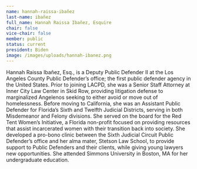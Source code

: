 ```yaml
---
name: hannah-raissa-ibañez
last-name: ibañez
full_name: Hannah Raissa Ibañez, Esquire
chair: false
vice-chair: false
member: public
status: current
president: Biden
image: /images/uploads/hannah-ibanez.png
---
```

Hannah Raissa Ibañez, Esq., is a Deputy Public Defender II at the Los Angeles County Public Defender’s office; the first public defender agency in the United States. Prior to joining LACPD, she was a Senior Staff Attorney at Inner City Law Center in Skid Row, providing litigation defense to marginalized Angelenos seeking to either avoid or move out of homelessness. Before moving to California, she was an Assistant Public Defender for Florida’s Sixth and Twelfth Judicial Districts, serving in both Misdemeanor and Felony divisions. She served on the board for the Red Tent Women’s Initiative, a Florida non-profit focused on providing resources that assist incarcerated women with their transition back into society. She developed a pro-bono clinic between the Sixth Judicial Circuit Public Defender’s office and her alma mater, Stetson Law School, to provide support to Public Defenders and their clients, while giving young lawyers new opportunities. She attended Simmons University in Boston, MA for her undergraduate education.
